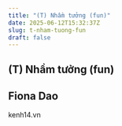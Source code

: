 ```yaml
---
title: "(T) Nhầm tưởng (fun)"
date: 2025-06-12T15:32:37Z
slug: t-nham-tuong-fun
draft: false
---
```


## (T) Nhầm tưởng (fun)

## Fiona Dao

kenh14.vn